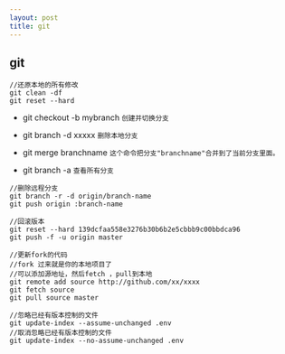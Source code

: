 ```yaml
---
layout: post
title: git
---
```

## git 
```
//还原本地的所有修改
git clean -df
git reset --hard
```
- git checkout -b mybranch `创建并切换分支`

- git branch -d xxxxx `删除本地分支`
- git merge branchname `这个命令把分支"branchname"合并到了当前分支里面。`

- git branch -a `查看所有分支`
```
//删除远程分支
git branch -r -d origin/branch-name
git push origin :branch-name
```
```
//回滚版本
git reset --hard 139dcfaa558e3276b30b6b2e5cbbb9c00bbdca96 
git push -f -u origin master  
```
```
//更新fork的代码
//fork 过来就是你的本地项目了
//可以添加源地址，然后fetch ，pull到本地
git remote add source http://github.com/xx/xxxx
git fetch source
git pull source master
```
```
//忽略已经有版本控制的文件
git update-index --assume-unchanged .env
//取消忽略已经有版本控制的文件
git update-index --no-assume-unchanged .env
```


